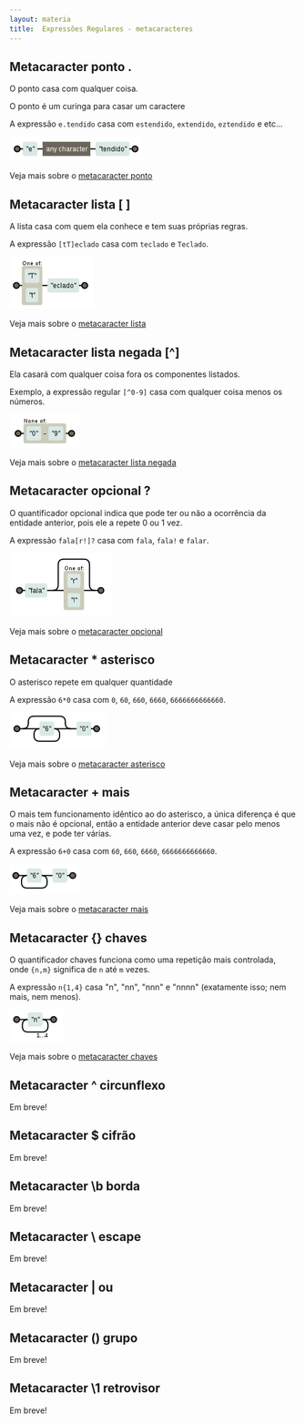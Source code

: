 ```yaml
---
layout: materia
title:  Expressões Regulares - metacaracteres
---
```



Metacaracter ponto .
---

O ponto casa com qualquer coisa.

O ponto é um curinga para casar um caractere

A expressão `e.tendido` casa com `estendido`, `extendido`, `eztendido` e etc...

![Figura ilustrando o metacaracter ponto](../metacaracter-ponto/regex-entendido.png "Expresão regular: metacaracter ponto")

Veja mais sobre o [metacaracter ponto](../metacaracter-ponto/)



Metacaracter lista [ ]
---

A lista casa com quem ela conhece e tem suas próprias regras.

A expressão `[tT]eclado` casa com `teclado` e `Teclado`.

![Figura ilustrando o metacaracter lista](../metacaracter-lista/regex-teclado.png "Expresão regular: metacaracter lista")

Veja mais sobre o [metacaracter lista](../metacaracter-lista/)



Metacaracter lista negada [^]
---

Ela casará com qualquer coisa fora os componentes listados.

Exemplo, a expressão regular `[^0-9]` casa com qualquer coisa menos os números.

![Figura ilustrando o metacaracter lista](../metacaracter-lista-negada/regex-neg0-9.png "Expresão regular: metacaracter lista")

Veja mais sobre o [metacaracter lista negada](../metacaracter-lista-negada/)



Metacaracter opcional ?
---

O quantificador opcional indica que pode ter ou não a ocorrência da entidade anterior, pois ele a repete 0 ou 1 vez.

A expressão `fala[r!]?` casa com `fala`, `fala!` e `falar`.

![Figura ilustrando o metacaracter opcional](../metacaracter-opcional/regex-fala.png "Expresão regular: metacaracter opcional")

Veja mais sobre o [metacaracter opcional](../metacaracter-opcional/)



Metacaracter *	asterisco
---

O asterisco repete em qualquer quantidade

A expressão `6*0` casa com `0`, `60`, `660`, `6660`, `6666666666660`.

![Figura ilustrando o metacaracter asterisco](../metacaracter-asterisco/regex-60.png "Expresão regular: metacaracter asterisco")

Veja mais sobre o [metacaracter asterisco](../metacaracter-asterisco/)



Metacaracter +	mais
---

O mais tem funcionamento idêntico ao do asterisco, a única diferença é que o mais não é opcional, então a entidade 
anterior deve casar pelo menos uma vez, e pode ter várias.

A expressão `6+0` casa com `60`, `660`, `6660`, `6666666666660`.

![Figura ilustrando o metacaracter mais](../metacaracter-mais/regex-60.png "Expresão regular: metacaracter mais")

Veja mais sobre o [metacaracter mais](../metacaracter-mais/)



Metacaracter {}	chaves
---

O quantificador chaves funciona como uma repetição mais controlada, onde `{n,m}` significa de `n` até `m` vezes.

A expressão `n{1,4}` casa "n", "nn", "nnn" e "nnnn" (exatamente isso; nem mais, nem menos).

![Figura ilustrando o metacaracter chaves](../metacaracter-chaves/regex-n14.png "Expresão regular: metacaracter chaves")

Veja mais sobre o [metacaracter chaves](../metacaracter-chaves/)



Metacaracter ^	circunflexo
---

Em breve!


Metacaracter $	cifrão
---

Em breve!


Metacaracter \b	borda
---

Em breve!


Metacaracter \	escape
---

Em breve!


Metacaracter |	ou
---

Em breve!


Metacaracter ()	grupo
---

Em breve!


Metacaracter \1	retrovisor
---

Em breve!

